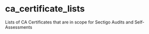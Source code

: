 # ca_certificate_lists
Lists of CA Certificates that are in scope for Sectigo Audits and Self-Assessments
